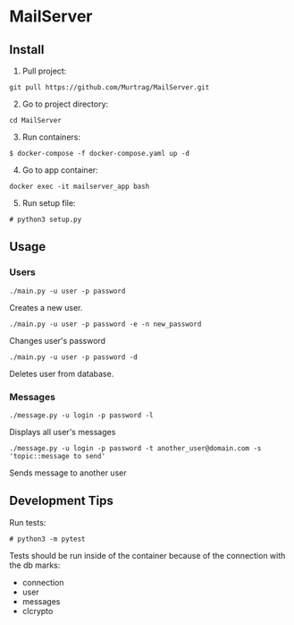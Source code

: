 # MailServer

## Install
1. Pull project:
```
git pull https://github.com/Murtrag/MailServer.git
```
2. Go to project directory:
```
cd MailServer
```
3. Run containers:
```
$ docker-compose -f docker-compose.yaml up -d
```
4. Go to app container:
```
docker exec -it mailserver_app bash
```
5. Run setup file:
```
# python3 setup.py
```

## Usage
### Users
```
./main.py -u user -p password
```

Creates a new user.

```
./main.py -u user -p password -e -n new_password
```

Changes user's password

```
./main.py -u user -p password -d
```

Deletes user from database.

### Messages
```
./message.py -u login -p password -l
```

Displays all user's messages

```
./message.py -u login -p password -t another_user@domain.com -s 'topic::message to send'
```

Sends message to another user

## Development Tips
Run tests:
```
# python3 -m pytest
```

Tests should be run inside of the container because of the connection with the db
marks:
- connection
- user
- messages
- clcrypto

